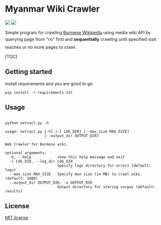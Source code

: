 # Myanmar Wiki Crawler

![](https://img.shields.io/badge/python-3.6-blue.svg)
![](https://img.shields.io/badge/License-MIT-green)

Simple program for crawling [Burmese Wikipedia](https://my.wikipedia.org) using media wiki API by querying page from "က" first and **sequentially** crawling until specified size reaches or no more pages to crawl.

[TOC]

## Getting started

Install requirements and you are good to go.

```shell script
pip install -r requirements.txt
```

## Usage

```

python extract.py -h

usage: extract.py [-h] [-l LOG_DIR] [--max_size MAX_SIZE]
                  [--output_dir OUTPUT_DIR]

Web Crawler for Burmese wiki.

optional arguments:
  -h, --help            show this help message and exit
  -l LOG_DIR, --log_dir LOG_DIR
                        Specify logs directory for errors (default: logs)
  --max_size MAX_SIZE   Specify max size (in MB) to crawl wiki. (default: 1000)
  --output_dir OUTPUT_DIR, -o OUTPUT_DIR
                        Output directory for storing corpus (default: results)

```

## License

[MIT license](/License.md)



